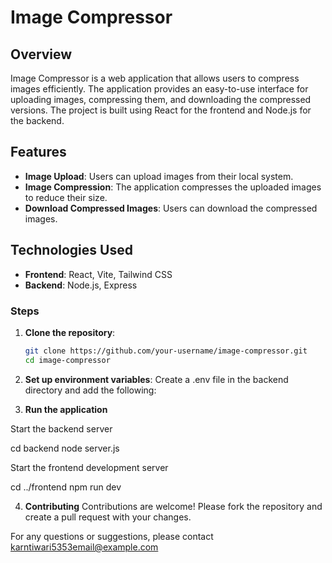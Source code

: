 # Image Compressor

## Overview

Image Compressor is a web application that allows users to compress images efficiently. The application provides an easy-to-use interface for uploading images, compressing them, and downloading the compressed versions. The project is built using React for the frontend and Node.js for the backend.

## Features

- **Image Upload**: Users can upload images from their local system.
- **Image Compression**: The application compresses the uploaded images to reduce their size.
- **Download Compressed Images**: Users can download the compressed images.

## Technologies Used

- **Frontend**: React, Vite, Tailwind CSS
- **Backend**: Node.js, Express

### Steps

1. **Clone the repository**:

   ```sh
   git clone https://github.com/your-username/image-compressor.git
   cd image-compressor
   ```

2. **Set up environment variables**:
   Create a .env file in the backend directory and add the following:

3. **Run the application**

Start the backend server

cd backend
node server.js

Start the frontend development server

cd ../frontend
npm run dev

4. **Contributing**
   Contributions are welcome! Please fork the repository and create a pull request with your changes.

For any questions or suggestions, please contact karntiwari5353email@example.com
